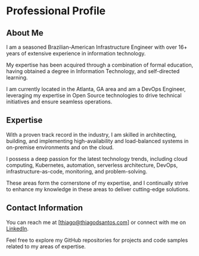 # Professional Profile

## About Me

I am a seasoned Brazilian-American Infrastructure Engineer with over 16+ years of extensive experience in information technology.

My expertise has been acquired through a combination of formal education, having obtained a degree in Information Technology, and self-directed learning.

I am currently located in the Atlanta, GA area and am a DevOps Engineer, leveraging my expertise in Open Source technologies to drive technical initiatives and ensure seamless operations.

## Expertise

With a proven track record in the industry, I am skilled in architecting, building, and implementing high-availability and load-balanced systems in on-premise environments and on the cloud.

I possess a deep passion for the latest technology trends, including cloud computing, Kubernetes, automation, serverless architecture, DevOps, infrastructure-as-code, monitoring, and problem-solving.

These areas form the cornerstone of my expertise, and I continually strive to enhance my knowledge in these areas to deliver cutting-edge solutions.

## Contact Information

You can reach me at [thiago@thiagodsantos.com] or connect with me on [LinkedIn](https://www.linkedin.com/in/tsantosme).

Feel free to explore my GitHub repositories for projects and code samples related to my areas of expertise.


<!--
**thiagousa/thiagousa** is a ✨ _special_ ✨ repository because its `README.md` (this file) appears on your GitHub profile.

Here are some ideas to get you started:

- 🔭 I’m currently working on ...
- 🌱 I’m currently learning ...
- 👯 I’m looking to collaborate on ...
- 🤔 I’m looking for help with ...
- 💬 Ask me about ...
- 📫 How to reach me: ...
- 😄 Pronouns: ...
- ⚡ Fun fact: ...
-->
